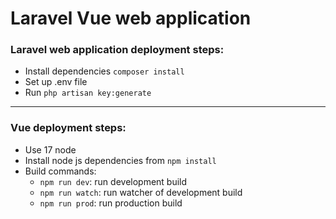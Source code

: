 # Laravel Vue web application

### Laravel web application deployment steps:
 - Install dependencies `composer install`
 - Set up .env file
 - Run `php artisan key:generate`

 ---
### Vue deployment steps:
 - Use 17 node
 - Install node js dependencies from `npm install`
 - Build commands:
   - `npm run dev`: run development build
   - `npm run watch`: run watcher of development build
   - `npm run prod`: run production build
